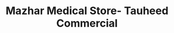 ---
title: "Mazhar Medical Store- Tauheed Commercial"
url: /karachi/mazhar-medical-store-tauheed-commercial/
shop: Sanitätshaus
---
